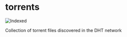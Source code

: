 torrents 
========
![Indexed](https://img.shields.io/badge/indexed-205881-blue)

Collection of torrent files discovered in the DHT network
